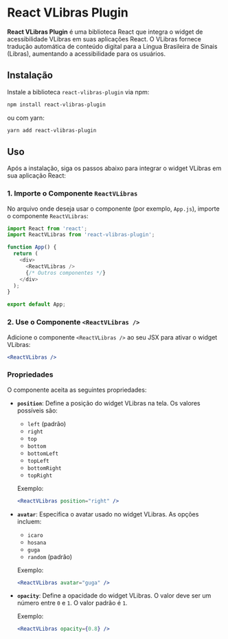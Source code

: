 # React VLibras Plugin

**React VLibras Plugin** é uma biblioteca React que integra o widget de acessibilidade VLibras em suas aplicações React. O VLibras fornece tradução automática de conteúdo digital para a Língua Brasileira de Sinais (Libras), aumentando a acessibilidade para os usuários.

## Instalação

Instale a biblioteca `react-vlibras-plugin` via npm:

```bash
npm install react-vlibras-plugin
```

ou com yarn:

```bash
yarn add react-vlibras-plugin
```

## Uso

Após a instalação, siga os passos abaixo para integrar o widget VLibras em sua aplicação React:

### 1. Importe o Componente `ReactVLibras`

No arquivo onde deseja usar o componente (por exemplo, `App.js`), importe o componente `ReactVLibras`:

```javascript
import React from 'react';
import ReactVLibras from 'react-vlibras-plugin';

function App() {
  return (
    <div>
      <ReactVLibras />
      {/* Outros componentes */}
    </div>
  );
}

export default App;
```

### 2. Use o Componente `<ReactVLibras />`

Adicione o componente `<ReactVLibras />` ao seu JSX para ativar o widget VLibras:

```jsx
<ReactVLibras />
```

### Propriedades

O componente aceita as seguintes propriedades:

- **`position`**: Define a posição do widget VLibras na tela. Os valores possíveis são:
  - `left` (padrão)
  - `right`
  - `top`
  - `bottom`
  - `bottomLeft`
  - `topLeft`
  - `bottomRight`
  - `topRight`
  
  Exemplo:
  ```jsx
  <ReactVLibras position="right" />
  ```

- **`avatar`**: Especifica o avatar usado no widget VLibras. As opções incluem:
  - `icaro`
  - `hosana`
  - `guga`
  - `random` (padrão)

  Exemplo:
  ```jsx
  <ReactVLibras avatar="guga" />
  ```

- **`opacity`**: Define a opacidade do widget VLibras. O valor deve ser um número entre `0` e `1`. O valor padrão é `1`.

  Exemplo:
  ```jsx
  <ReactVLibras opacity={0.8} />
  ```